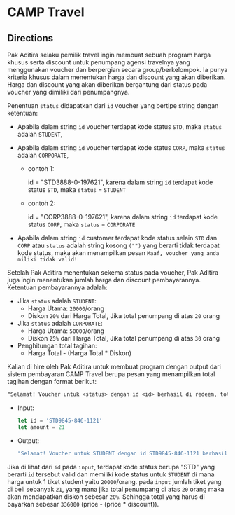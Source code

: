 # CAMP Travel

## Directions

Pak Aditira selaku pemilik travel ingin membuat sebuah program harga khusus serta discount untuk penumpang agensi travelnya yang menggunakan voucher dan berpergian secara group/berkelompok. Ia punya kriteria khusus dalam menentukan harga dan discount yang akan diberikan. Harga dan discount yang akan diberikan bergantung dari status pada voucher yang dimiliki dari penumpangnya.

Penentuan `status` didapatkan dari `id` voucher yang bertipe string dengan ketentuan:
- Apabila dalam string `id` voucher terdapat kode status `STD`, maka `status` adalah `STUDENT`,
- Apabila dalam string `id` voucher terdapat kode status `CORP`, maka `status` adalah `CORPORATE`,

  - contoh 1:

    id = "STD3888-0-197621", karena dalam string `id` terdapat kode status `STD`, maka `status` = `STUDENT`

  - contoh 2:

    id = "CORP3888-0-197621", karena dalam string `id` terdapat kode status `CORP`, maka `status` = `CORPORATE`

- Apabila dalam string `id` customer terdapat kode status selain `STD` dan `CORP` atau `status` adalah string kosong `("")` yang berarti tidak terdapat kode status, maka akan menampilkan pesan `Maaf, voucher yang anda miliki tidak valid!`

Setelah Pak Aditira menentukan sekema status pada voucher, Pak Aditira juga ingin menentukan jumlah harga dan discount pembayarannya. Ketentuan pembayarannya adalah:

- Jika `status` adalah `STUDENT`:
  - Harga Utama: `20000`/orang
  - Diskon `20%` dari Harga Total, Jika total penumpang di atas `20` orang
- Jika `status` adalah `CORPORATE`:
  - Harga Utama: `50000`/orang
  - Diskon `25%` dari Harga Total, Jika total penumpang di atas `30` orang
- Penghitungan total tagihan:
  - Harga Total - (Harga Total * Diskon)

Kalian di hire oleh Pak Aditira untuk membuat program dengan output dari sistem pembayaran CAMP Travel berupa pesan yang menampilkan total tagihan dengan format berikut:

```txt
"Selamat! Voucher untuk <status> dengan id <id> berhasil di redeem, total yang harus dibayarkan sebesar Rp. <total harga>."
```

- Input:
  ```js
  let id = 'STD9845-846-1121'
  let amount = 21
  ```

- Output:
  ```js
  "Selamat! Voucher untuk STUDENT dengan id STD9845-846-1121 berhasil di redeem, total yang harus dibayarkan sebesar Rp. 336000."
  ```

Jika di lihat dari `id` pada `input`, terdapat kode status berupa "STD" yang berarti `id` tersebut valid dan memiliki kode status untuk `STUDENT` di mana harga untuk 1 tiket student yaitu `20000`/orang. pada `input` jumlah tiket yang di beli sebanyak `21`, yang mana jika total penumpang di atas `20` orang maka akan mendapatkan diskon sebesar `20%`. Sehingga total yang harus di bayarkan sebesar `336000` (price - (price * discount)).